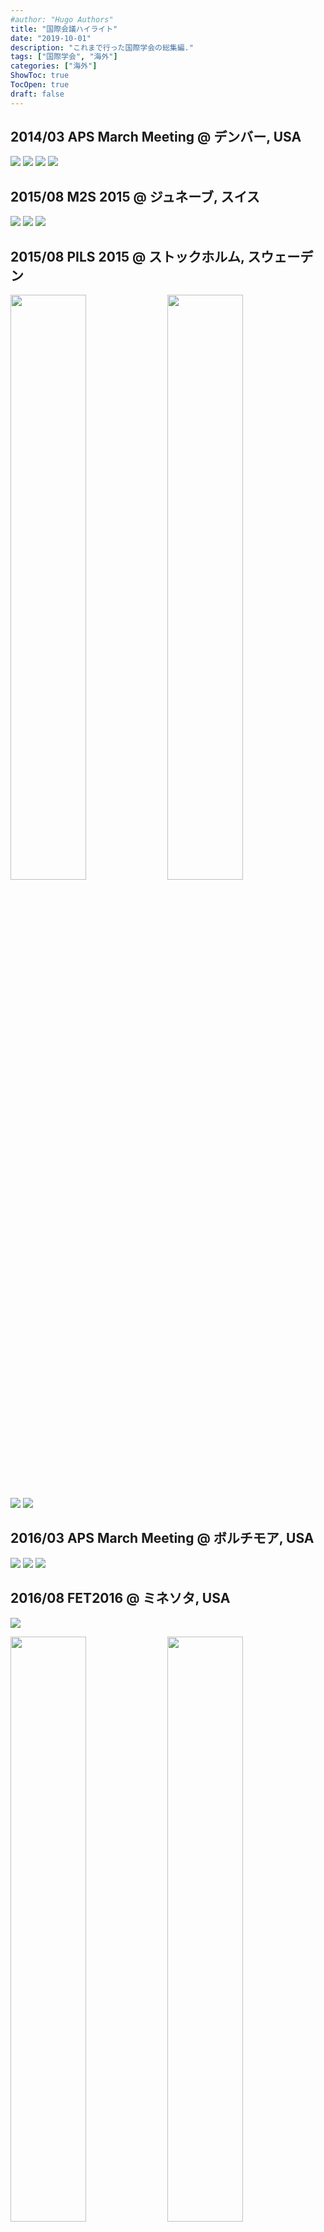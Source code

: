 ```yaml
---
#author: "Hugo Authors"
title: "国際会議ハイライト"
date: "2019-10-01"
description: "これまで行った国際学会の総集編."
tags: ["国際学会", "海外"]
categories: ["海外"]
ShowToc: true
TocOpen: true
draft: false
---
```


## 2014/03 APS March Meeting @ デンバー, USA

![](images/2022-02-11-10-47-42.png#center)
![](images/2022-02-11-10-48-10.png#center)
![](images/2022-02-11-10-48-27.png#center)
![](images/2022-02-11-10-51-58.png#center)

## 2015/08 M2S 2015 @ ジュネーブ, スイス

![](images/2022-02-11-10-50-35.png#center)
![](images/2022-02-11-10-50-50.png#center)
![](images/2022-02-11-10-51-06.png#center)

## 2015/08 PILS 2015 @ ストックホルム, スウェーデン

<p>
<img src="images/2022-02-11-10-56-41.png" width=49% >
<img src="images/2022-02-11-10-56-52.png" width=49% >
</p>

![](images/2022-02-11-10-53-53.png#center)
![](images/2022-02-11-10-54-27.png#center)

## 2016/03 APS March Meeting @ ボルチモア, USA

![](images/2022-02-11-10-57-50.png#center)
![](images/2022-02-11-10-57-22.png#center)
![](images/2022-02-11-10-57-35.png#center)

## 2016/08 FET2016 @ ミネソタ, USA

![](images/2022-02-11-10-59-24.png#center)

<p>
<img src="images/2022-02-11-11-00-08.png" width=49% >
<img src="images/2022-02-11-11-00-20.png" width=49% >
</p>

![](images/2022-02-11-11-00-52.png#center)

## 2017/04 IEEE International Magnetics Conference @ ダブリン, アイルランド

![](images/2022-02-11-11-07-41.png#center)
![](images/2022-02-11-11-08-15.png#center)
![](images/2022-02-11-11-06-52.png#center)

## 2017/08 28th International Conference on Low Temperature Physics (LT28) @ ヨーテボリ, スウェーデン

<p>
<img src="images/2022-02-11-11-05-04.png" width=49% >
<img src="images/2022-02-11-11-05-27.png" width=49% >
</p>

## 2017/08 XXVI International Materials Research Congress 2017 @ カンクン, メキシコ

![](images/2022-02-11-11-03-20.png#center)
![](images/2022-02-11-11-03-37.png#center)

## 2017/11 Superthin 2017 Superconductivity in atomically thin materials and heterostructures @ ルガーノ, スイス

![](images/2022-02-11-11-09-32.png#center)

<p>
<img src="images/2022-02-11-11-10-14.png" width=49% >
<img src="images/2022-02-11-11-10-22.png" width=49% >
</p>

## 2018/09 EMRS 2018 Fall meeting @ ワルシャワ, ポーランド

<p>
<img src="images/2022-02-11-11-14-00.png" width=49% >
<img src="images/2022-02-11-11-14-20.png" width=49% >
</p>

![](images/2022-02-11-11-15-01.png#center)

## 2019/03 APS March Meeting @ ボストン, USA

![](images/2022-02-11-11-15-44.png#center)
![](images/2022-02-11-11-16-31.png#center)

